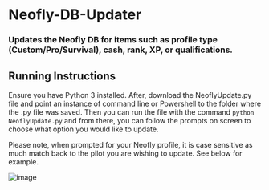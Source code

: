 # Neofly-DB-Updater
### Updates the Neofly DB for items such as profile type (Custom/Pro/Survival), cash, rank, XP, or qualifications.

## Running Instructions
Ensure you have Python 3 installed.  After, download the NeoflyUpdate.py file and point an instance of command line or Powershell to the folder where the .py file was saved.  Then you can run the file with the command ```python NeoflyUpdate.py``` and from there, you can follow the prompts on screen to choose what option you would like to update.

Please note, when prompted for your Neofly profile, it is case sensitive as much match back to the pilot you are wishing to update.  See below for example.

![image](https://user-images.githubusercontent.com/50681646/116639590-7b783f80-a92e-11eb-8a31-f01a07436509.png)
